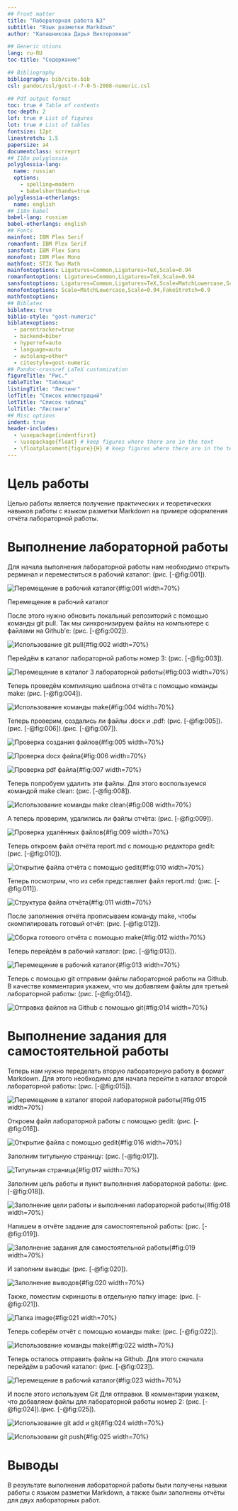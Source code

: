 ```yaml
---
## Front matter
title: "Лабораторная работа №3"
subtitle: "Язык разметки Markdown"
author: "Калашникова Дарья Викторовнав"

## Generic otions
lang: ru-RU
toc-title: "Содержание"

## Bibliography
bibliography: bib/cite.bib
csl: pandoc/csl/gost-r-7-0-5-2008-numeric.csl

## Pdf output format
toc: true # Table of contents
toc-depth: 2
lof: true # List of figures
lot: true # List of tables
fontsize: 12pt
linestretch: 1.5
papersize: a4
documentclass: scrreprt
## I18n polyglossia
polyglossia-lang:
  name: russian
  options:
	- spelling=modern
	- babelshorthands=true
polyglossia-otherlangs:
  name: english
## I18n babel
babel-lang: russian
babel-otherlangs: english
## Fonts
mainfont: IBM Plex Serif
romanfont: IBM Plex Serif
sansfont: IBM Plex Sans
monofont: IBM Plex Mono
mathfont: STIX Two Math
mainfontoptions: Ligatures=Common,Ligatures=TeX,Scale=0.94
romanfontoptions: Ligatures=Common,Ligatures=TeX,Scale=0.94
sansfontoptions: Ligatures=Common,Ligatures=TeX,Scale=MatchLowercase,Scale=0.94
monofontoptions: Scale=MatchLowercase,Scale=0.94,FakeStretch=0.9
mathfontoptions:
## Biblatex
biblatex: true
biblio-style: "gost-numeric"
biblatexoptions:
  - parentracker=true
  - backend=biber
  - hyperref=auto
  - language=auto
  - autolang=other*
  - citestyle=gost-numeric
## Pandoc-crossref LaTeX customization
figureTitle: "Рис."
tableTitle: "Таблица"
listingTitle: "Листинг"
lofTitle: "Список иллюстраций"
lotTitle: "Список таблиц"
lolTitle: "Листинги"
## Misc options
indent: true
header-includes:
  - \usepackage{indentfirst}
  - \usepackage{float} # keep figures where there are in the text
  - \floatplacement{figure}{H} # keep figures where there are in the text
---
```


# Цель работы

Целью работы является получение практических и теоретических навыков работы с языком разметки Markdown на примере оформления отчёта лабораторной работы.

# Выполнение лабораторной работы

Для начала выполнения лабораторной работы нам необходимо открыть рерминал и переместиться в рабочий каталог: (рис. [-@fig:001]).

![Перемещение в рабочий каталог](image/1.png){#fig:001 width=70%}

Перемещение в рабочий каталог

После этого нужно обновить локальный репозиторий с помощью команды git pull. Так мы синхронизируем файлы на компьютере с файлами на Github’е: (рис. [-@fig:002]).

![Использование git pull](image/2.png){#fig:002 width=70%}

Перейдём в каталог лабораторной работы номер 3: (рис. [-@fig:003]).

![Перемещение в каталог 3 лабораторной работы](image/3.png){#fig:003 width=70%}

Теперь проведём компиляцию шаблона отчёта с помощью команды make: (рис. [-@fig:004]).

![Использование команды make](image/4.png){#fig:004 width=70%}

Теперь проверим, создались ли файлы .docx и .pdf: (рис. [-@fig:005]).(рис. [-@fig:006]).(рис. [-@fig:007]).

![Проверка создания файлов](image/5.png){#fig:005 width=70%}

![Проверка docx файла](image/6.png){#fig:006 width=70%}

![Проверка pdf файла](image/7.png){#fig:007 width=70%}

Теперь попробуем удалить эти файлы. Для этого воспользуемся командой make clean: (рис. [-@fig:008]).

![Использование команды make clean](image/8.png){#fig:008 width=70%}

А теперь проверим, удалились ли файлы отчёта: (рис. [-@fig:009]).

![Проверка удалённых файлов](image/9.png){#fig:009 width=70%}

Теперь откроем файл отчёта report.md с помощью редактора gedit: (рис. [-@fig:010]).

![Открытие файла отчёта с помощью gedit](image/10.png){#fig:010 width=70%}

Теперь посмотрим, что из себя представляет файл report.md: (рис. [-@fig:011]).

![Структура файла отчёта](image/11.png){#fig:011 width=70%}

После заполнения отчёта прописываем команду make, чтобы скомпилировать готовый отчёт: (рис. [-@fig:012]).

![Сборка готового отчёта с помощью make](image/12.png){#fig:012 width=70%}

Теперь перейдём в рабочий каталог: (рис. [-@fig:013]).

![Перемещение в рабочий каталог](image/13.png){#fig:013 width=70%}

Теперь с помощью git отправим файлы лабораторной работы на Github. В качестве комментария укажем, что мы добавляем файлы для третьей лабораторной работы: (рис. [-@fig:014]).

![Отправка файлов на Github с помощью git](image/14.png){#fig:014 width=70%}

# Выполнение задания для самостоятельной работы

Теперь нам нужно переделать вторую лабораторную работу в формат Markdown. Для этого необходимо для начала перейти в каталог второй лабораторной работы: (рис. [-@fig:015]).

![Перемещение в каталог второй лабораторной работы](image/15.png){#fig:015 width=70%}

Откроем файл лабораторной работы с помощью gedit: (рис. [-@fig:016]).

![Открытие файла с помощью gedit](image/16.png){#fig:016 width=70%}

Заполним титульную страницу: (рис. [-@fig:017]).

![Титульная страница](image/17.png){#fig:017 width=70%}

Заполним цель работы и пункт выполнения лабораторной работы: (рис. [-@fig:018]).

![Заполнение цели работы и выполнения лабораторной работы](image/18.png){#fig:018 width=70%}

Напишем в отчёте задание для самостоятельной работы: (рис. [-@fig:019]).

![Заполнение задания для самостоятельной работы](image/19.png){#fig:019 width=70%}

И заполним выводы: (рис. [-@fig:020]).

![Заполнение выводов](image/20.png){#fig:020 width=70%}

Также, поместим скриншоты в отдельную папку image: (рис. [-@fig:021]).

![Папка image](image/21.png){#fig:021 width=70%}

Теперь соберём отчёт с помощью команды make: (рис. [-@fig:022]).

![Использование команды make](image/22.png){#fig:022 width=70%}

Теперь осталось отправить файлы на Github. Для этого сначала перейдём в рабочий каталог: (рис. [-@fig:023]).

![Перемещение в рабочий каталог](image/23.png){#fig:023 width=70%}

И после этого используем Git Для отправки. В комментарии укажем, что добавляем файлы для лабораторной работы номер 2: (рис. [-@fig:024]).(рис. [-@fig:025]).

![Использование git add и git](image/24.png){#fig:024 width=70%}

![Использовани git push](image/25.png){#fig:025 width=70%}

# Выводы

В результате выполнения лабораторной работы были получены навыки работы с языком разметки Markdown, а также были заполнены отчёты для двух лабораторных работ. 

